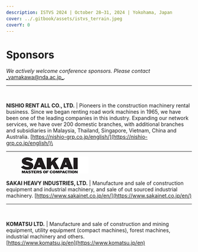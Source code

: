 ```yaml
---
description: ISTVS 2024 | October 28–31, 2024 | Yokohama, Japan
cover: ../.gitbook/assets/istvs_terrain.jpeg
coverY: 0
---
```


# Sponsors

_We actively welcome conference sponsors. Please contact_[ _yamakawa@nda.ac.jp_](mailto:yamakawa@nda.ac.jp)_._

***

<div align="left">

<figure><img src="https://nishio-grp.co.jp/wordpress/wp-content/uploads/2023/03/pc_nishio_hd_rogo.png" alt="" width="563"><figcaption></figcaption></figure>

</div>

**NISHIO RENT ALL CO., LTD.** | Pioneers in the construction machinery rental business. Since we began renting road work machines in 1965, we have been one of the leading companies in this industry. Expanding our network services, we have over 200 domestic branches, with additional branches and subsidiaries in Malaysia, Thailand, Singapore, Vietnam, China and Australia. [https://nishio-grp.co.jp/english/](https://nishio-grp.co.jp/english/)\


***

<div align="left">

<figure><img src="../.gitbook/assets/logo-sakai_tight.png" alt=""><figcaption></figcaption></figure>

</div>

**SAKAI HEAVY INDUSTRIES, LTD.** | Manufacture and sale of construction equipment and industrial machinery, and sale of out sourced industrial machinery. [https://www.sakainet.co.jp/en/](https://www.sakainet.co.jp/en/)

***

<div align="left">

<figure><img src="https://www.komatsu.jp/assets/images/logo.svg" alt="" width="188"><figcaption></figcaption></figure>

</div>

**KOMATSU LTD.** | Manufacture and sale of construction and mining equipment, utility equipment (compact machines), forest machines, industrial machinery and others.\
[https://www.komatsu.jp/en](https://www.komatsu.jp/en)
